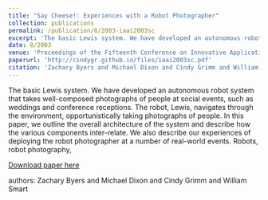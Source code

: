 ```yaml
---
title: "Say Cheese!: Experiences with a Robot Photographer"
collection: publications
permalink: /publication/8/2003-iaai2003sc
excerpt: 'The basic Lewis system. We have developed an autonomous robot system that takes well-composed photographs of people at social events,  such as weddings and conference receptions. The robot,  Lewis,  navigates through the environment,  opportunistically taking photographs of people. In this paper,  we outline the overall architecture of the system and describe how the various components inter-relate. We also describe our experiences of deploying the robot photographer at a number of real-world events.  Robots,  robot photography, '
date: 8/2003
venue: 'Proceedings of the Fifteenth Conference on Innovative Applications of Artificial Intelligence'
paperurl: 'http://cindygr.github.io/files/iaai2003sc.pdf'
citation: 'Zachary Byers and Michael Dixon and Cindy Grimm and William Smart'
---
```

The basic Lewis system. We have developed an autonomous robot system that takes well-composed photographs of people at social events,  such as weddings and conference receptions. The robot,  Lewis,  navigates through the environment,  opportunistically taking photographs of people. In this paper,  we outline the overall architecture of the system and describe how the various components inter-relate. We also describe our experiences of deploying the robot photographer at a number of real-world events.  Robots,  robot photography, 

[Download paper here](http://cindygr.github.io/files/iaai2003sc.pdf)

authors: Zachary Byers and Michael Dixon and Cindy Grimm and William Smart